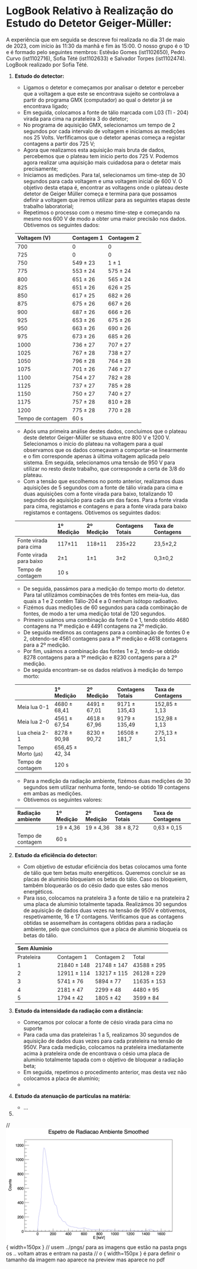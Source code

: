 # LogBook Relativo à Realização do Estudo do Detetor Geiger-Müller:

A experiência que em seguida se descreve foi realizada no dia 31 de maio de 2023, com início às 11:30 da manhã e fim às 15:00. O nosso grupo é o 1D e é formado pelo seguintes membros: Estêvão Gomes (ist1102650), Pedro Curvo (ist1102716), Sofia Tété (ist1102633) e Salvador Torpes (ist1102474). LogBook realizado por Sofia Tété.

1. **Estudo do detector:**
   - Ligamos o detetor e começamos por analisar o detetor e perceber que a voltagem a que este se encontrava sujeito se controlava a partir do programa GMX (computador) ao qual o detetor já se encontrava ligado;
   - Em seguida, colocamos a fonte de tálio marcada com L03 (Tl - 204) virada para cima na prateleira 3 do detetor;
   - No programa de aquisição GMX, selecionamos um tempo de 2 segundos por cada intervalo de voltagem e iniciamos as medições nos 25 Volts. Verfificamos que o detetor apenas começa a registar contagens a partir dos 725 V;
   - Agora que realizamos esta aquisição mais bruta de dados, percebemos que o plateau tem inicio perto dos 725 V. Podemos agora realizar uma aquisição mais cuidadosa para o detetar mais precisamente;
   - Iniciamos as medições. Para tal, selecionamos um time-step de 30 segundos para cada voltagem e uma voltagem inicial de 600 V. O objetivo desta etapa é, encontrar as voltagens onde o plateau deste detetor de Geiger Müller começa e termina para que possamos definir a voltagem que iremos utilizar para as seguintes etapas deste trabalho laboratorial;
   - Repetimos o processo com o mesmo time-step e começando na mesmo nos 600 V de modo a obter uma maior precisão nos dados. Obtivemos os seguintes dados:

   | Voltagem (V)      | Contagem 1 | Contagem 2 | 
   |-------------------|------------|------------|
   | 700               | 0          | 0          | 
   | 725               | 0          | 0          |
   | 750               | 549 ± 23   | 1 ± 1      | 
   | 775               | 553 ± 24   | 575 ± 24   | 
   | 800               | 651 ± 26   | 565 ± 24   | 
   | 825               | 651 ± 26   | 626 ± 25   | 
   | 850               | 617 ± 25   | 682 ± 26   | 
   | 875               | 675 ± 26   | 667 ± 26   | 
   | 900               | 687 ± 26   | 666 ± 26   | 
   | 925               | 653 ± 26   | 675 ± 26   | 
   | 950               | 663 ± 26   | 690 ± 26   | 
   | 975               | 673 ± 26   | 685 ± 26   | 
   | 1000              | 736 ± 27   | 707 ± 27   | 
   | 1025              | 767 ± 28   | 738 ± 27   | 
   | 1050              | 796 ± 28   | 764 ± 28   | 
   | 1075              | 701 ± 26   | 746 ± 27   | 
   | 1100              | 754 ± 27   | 782 ± 28   | 
   | 1125              | 737 ± 27   | 785 ± 28   | 
   | 1150              | 750 ± 27   | 740 ± 27   | 
   | 1175              | 757 ± 28   | 810 ± 28   | 
   | 1200              | 775 ± 28   | 770 ± 28   | 
   | Tempo de contagem | 60 s       |            |            

   - Após uma primeira análise destes dados, concluimos que o plateau deste detetor Geiger-Müller se situava entre 800 V e 1200 V. Selecionamos o início do plateau na voltagem para a qual observamos que os dados começavam a comportar-se linearmente e o fim corresponde apenas à última voltagem aplicada pelo sistema. Em seguida, selecionamos uma tensão de 950 V para utilizar no resto deste trabalho, que corresponde a certa de 3/8 do plateau.
   - Com a tensão que escolhemos no ponto anterior, realizamos duas aquisições de 5 segundos com a fonte de tálio virada para cima e duas aquisições com a fonte virada para baixo, totalizando 10 segundos de aquisição para cada um das faces. Para a fonte virada para cima, registamos e contagens e para a fonte virada para baixo registamos e contagens. Obtivemos os seguintes dados:

   |                         | 1º Medição | 2º Medição | Contagens Totais | Taxa de Contagens |
   |-------------------------|------------|------------|------------------|-------------------|
   | Fonte virada para cima  | 117±11     | 118±11     | 235±22           | 23,5±2,2          |
   | Fonte virada para baixo | 2±1        | 1±1        | 3±2              | 0,3±0,2           |
   | Tempo de contagem       | 10 s       |            |                  |                   |

   - De seguida, passámos para a medição do tempo morto do detetor. Para tal utilizámos combinações de três fontes em meia-lua, das quais a 1 e 2 contêm Tálio-204 e a 0 nenhum isótopo radioativo.
   - Fizémos duas medições de 60 segundos para cada combinação de fontes, de modo a ter uma medição total de 120 segundos.
   - Primeiro usámos uma combinação da fonte 0 e 1, tendo obtido 4680 contagens na 1º medição e 4491 contagens na 2º medição.
   - De seguida medimos as contagens para a combinação de fontes 0 e 2, obtendo-se 4561 contagens para a 1º medição e 4618 contagens para a 2º medição.
   - Por fim, usámos a combinação das fontes 1 e 2, tendo-se obtido 8278 contagens para a 1º medição e 8230 contagens para a 2º medição.
   - De seguida encontram-se os dados relativos à medição do tempo morto:
  
   |  | 1º Medição | 2º Medição | Contagens Totais | Taxa de Contagens |
   |---|---|---|---|---|
   | Meia lua 0-1 | 4680 ± 68,41 | 4491 ± 67,01 | 9171 ± 135,43 | 152,85 ± 1,13 |
   | Meia lua 2-0 | 4561 ± 67,54 | 4618 ± 67,96 | 9179 ± 135,49 | 152,98 ± 1,13 |
   | Lua cheia 2-1 | 8278 ± 90,98 | 8230 ± 90,72 | 16508 ± 181,7 | 275,13 ± 1,51 |
   | Tempo Morto (µs) | 656,45 ± 42, 34 |  |  |  |
   | Tempo de contagem | 120 s|  |  |  |

   - Para a medição da radiação ambiente, fizémos duas medições de 30 segundos sem utilizar nenhuma fonte, tendo-se obtido 19 contagens em ambas as medições.
   - Obtivemos os seguintes valores:

   | Radiação ambiente | 1º Medição | 2º Medição | Contagens Totais | Taxa de Contagens |
   |---|---|---|---|---|
   |  | 19 ± 4,36 | 19 ± 4,36 | 38 ± 8,72 | 0,63 ± 0,15 |
   | Tempo de contagem | 60 s |  |  |  |

2. **Estudo da eficiência do detector:**
   - Com objetivo de estudar  eficiência dos betas colocamos uma fonte de tálio que tem betas muito energéticos. Queremos concluir se as placas de aluminio bloqueiam os betas do tálio. Caso os bloqueiem, também bloquearão os do césio dado que estes são menos energéticos. 
   - Para isso, colocamos na prateleira 3 a fonte de tálio e na prateleira 2 uma placa de aluminio totalmente tapada. Realizámos 30 segundos de aquisição de dados duas vezes na tensão de 950V e obtivemos, respetivamente, 16 e 17 contagens. Verificamos que as contagens obtidas se assemelham às contagens obtidas para a radiação ambiente, pelo que concluimos que a placa de aluminio bloqueia os betas do tálio.
  
   | Sem Aluminio |  |  |  |
   |---|---|---|---|
   | Prateleira | Contagem 1 | Contagem 2 | Total |
   | 1 | 21840 ± 148 | 21748 ± 147 | 43588 ± 295 |
   | 2 | 12911 ± 114 | 13217 ± 115 | 26128 ± 229 |
   | 3 | 5741 ± 76 | 5894 ± 77 | 11635 ± 153 |
   | 4 | 2181 ± 47 | 2299 ± 48 | 4480 ± 95 |
   | 5 | 1794 ± 42 | 1805 ± 42 | 3599 ± 84 |
   
3. **Estudo da intensidade da radiação com a distância:**
   - Começamos por colocar a fonte de césio virada para cima no suporte
   - Para cada uma das prateleiras 1 a 5, realizamos 30 segundos de aquisição de dados duas vezes para cada prateleira na tensão de 950V. Para cada medição, colocamos na prateleira imediatamente acima à prateleira onde de encontrava o césio uma placa de alumínio totalmente tapada com o objetivo de bloquear a radiação beta;
   - Em seguida, repetimos o procedimento anterior, mas desta vez não colocamos a placa de alumínio;
   - 
4. **Estudo da atenuação de partículas na matéria:**
   - ...
5. 

// ![this is a image ](../../Gama/Graphs/Espetro_Ambiente_Smoothed.png){ width=150px }
// usem ../pngs/ para as imagens que estão na pasta pngs os .. voltam atras e entram na pasta 
// o { width=150px } é para definir o tamanho da imagem nao aparece na preview mas aparece no pdf
